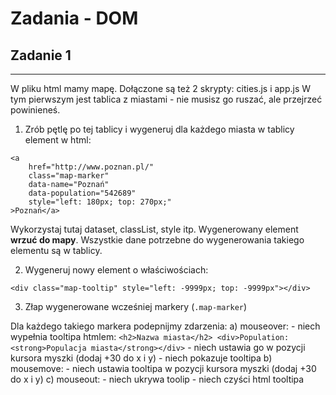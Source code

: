 # Zadania - DOM


## Zadanie 1
--------------------------
W pliku html mamy mapę. Dołączone są też 2 skrypty: cities.js i app.js
W tym pierwszym jest tablica z miastami - nie musisz go ruszać, ale przejrzeć powinieneś.

1) Zrób pętlę po tej tablicy i wygeneruj dla każdego miasta w tablicy element w html:

```
<a
    href="http://www.poznan.pl/"
    class="map-marker"
    data-name="Poznań"
    data-population="542689"
    style="left: 180px; top: 270px;"
>Poznań</a>
```

Wykorzystaj tutaj dataset, classList, style itp.
Wygenerowany element **wrzuć do mapy**. Wszystkie dane potrzebne do wygenerowania takiego elementu są w tablicy.

2) Wygeneruj nowy element o właściwościach:
```
<div class="map-tooltip" style="left: -9999px; top: -9999px"></div>
```

3) Złap wygenerowane wcześniej markery (`.map-marker`)

Dla każdego takiego markera podepnijmy zdarzenia:
a) mouseover:
    - niech wypełnia tooltipa htmlem:
        ```
        <h2>Nazwa miasta</h2>
        <div>Population: <strong>Populacja miasta</strong></div>
        ```
    - niech ustawia go w pozycji kursora myszki (dodaj +30 do x i y)
    - niech pokazuje tooltipa
b) mousemove:
    - niech ustawia tooltipa w pozycji kursora myszki (dodaj +30 do x i y)
c) mouseout:
    - niech ukrywa toolip
    - niech czyści html tooltipa

